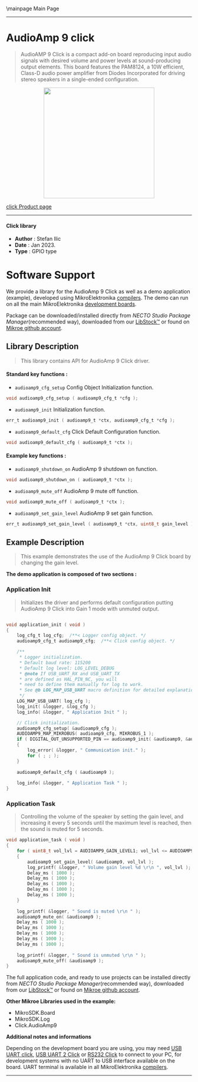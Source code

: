 \mainpage Main Page

---
# AudioAmp 9 click

> AudioAMP 9 Click is a compact add-on board reproducing input audio signals with desired volume and power levels at sound-producing output elements. This board features the PAM8124, a 10W efficient, Class-D audio power amplifier from Diodes Incorporated for driving stereo speakers in a single-ended configuration. 

<p align="center">
  <img src="https://download.mikroe.com/images/click_for_ide/audioamp9_click.png" height=300px>
</p>

[click Product page](https://www.mikroe.com/audioamp-9-click)

---


#### Click library

- **Author**        : Stefan Ilic
- **Date**          : Jan 2023.
- **Type**          : GPIO type


# Software Support

We provide a library for the AudioAmp 9 Click
as well as a demo application (example), developed using MikroElektronika
[compilers](https://www.mikroe.com/necto-studio).
The demo can run on all the main MikroElektronika [development boards](https://www.mikroe.com/development-boards).

Package can be downloaded/installed directly from *NECTO Studio Package Manager*(recommended way), downloaded from our [LibStock&trade;](https://libstock.mikroe.com) or found on [Mikroe github account](https://github.com/MikroElektronika/mikrosdk_click_v2/tree/master/clicks).

## Library Description

> This library contains API for AudioAmp 9 Click driver.

#### Standard key functions :

- `audioamp9_cfg_setup` Config Object Initialization function.
```c
void audioamp9_cfg_setup ( audioamp9_cfg_t *cfg );
```

- `audioamp9_init` Initialization function.
```c
err_t audioamp9_init ( audioamp9_t *ctx, audioamp9_cfg_t *cfg );
```

- `audioamp9_default_cfg` Click Default Configuration function.
```c
void audioamp9_default_cfg ( audioamp9_t *ctx );
```

#### Example key functions :

- `audioamp9_shutdown_on` AudioAmp 9 shutdown on function.
```c
void audioamp9_shutdown_on ( audioamp9_t *ctx );
```

- `audioamp9_mute_off` AudioAmp 9 mute off function.
```c
void audioamp9_mute_off ( audioamp9_t *ctx );
```

- `audioamp9_set_gain_level` AudioAmp 9 set gain function.
```c
err_t audioamp9_set_gain_level ( audioamp9_t *ctx, uint8_t gain_level );
```

## Example Description

> This example demonstrates the use of the AudioAmp 9 Click board by 
 changing the gain level.

**The demo application is composed of two sections :**

### Application Init

> Initializes the driver and performs default configuration putting AudioAmp 9 Click 
 into Gain 1 mode with unmuted output.

```c

void application_init ( void ) 
{
    log_cfg_t log_cfg;  /**< Logger config object. */
    audioamp9_cfg_t audioamp9_cfg;  /**< Click config object. */

    /** 
     * Logger initialization.
     * Default baud rate: 115200
     * Default log level: LOG_LEVEL_DEBUG
     * @note If USB_UART_RX and USB_UART_TX 
     * are defined as HAL_PIN_NC, you will 
     * need to define them manually for log to work. 
     * See @b LOG_MAP_USB_UART macro definition for detailed explanation.
     */
    LOG_MAP_USB_UART( log_cfg );
    log_init( &logger, &log_cfg );
    log_info( &logger, " Application Init " );

    // Click initialization.
    audioamp9_cfg_setup( &audioamp9_cfg );
    AUDIOAMP9_MAP_MIKROBUS( audioamp9_cfg, MIKROBUS_1 );
    if ( DIGITAL_OUT_UNSUPPORTED_PIN == audioamp9_init( &audioamp9, &audioamp9_cfg ) ) 
    {
        log_error( &logger, " Communication init." );
        for ( ; ; );
    }
    
    audioamp9_default_cfg ( &audioamp9 );
    
    log_info( &logger, " Application Task " );
}

```

### Application Task

> Controlling the volume of the speaker by setting the gain level, and increasing it 
 every 5 seconds until the maximum level is reached, then the sound is muted for 5 seconds.

```c
void application_task ( void ) 
{
    for ( uint8_t vol_lvl = AUDIOAMP9_GAIN_LEVEL1; vol_lvl <= AUDIOAMP9_GAIN_LEVEL4; vol_lvl++ )
    {
        audioamp9_set_gain_level( &audioamp9, vol_lvl );
        log_printf( &logger, " Volume gain level %d \r\n ", vol_lvl );
        Delay_ms ( 1000 );
        Delay_ms ( 1000 );
        Delay_ms ( 1000 );
        Delay_ms ( 1000 );
        Delay_ms ( 1000 );
    }
    
    log_printf( &logger, " Sound is muted \r\n " );
    audioamp9_mute_on( &audioamp9 );
    Delay_ms ( 1000 );
    Delay_ms ( 1000 );
    Delay_ms ( 1000 );
    Delay_ms ( 1000 );
    Delay_ms ( 1000 );
    
    log_printf( &logger, " Sound is unmuted \r\n " );
    audioamp9_mute_off( &audioamp9 );
}
```


The full application code, and ready to use projects can be installed directly from *NECTO Studio Package Manager*(recommended way), downloaded from our [LibStock&trade;](https://libstock.mikroe.com) or found on [Mikroe github account](https://github.com/MikroElektronika/mikrosdk_click_v2/tree/master/clicks).

**Other Mikroe Libraries used in the example:**

- MikroSDK.Board
- MikroSDK.Log
- Click.AudioAmp9

**Additional notes and informations**

Depending on the development board you are using, you may need
[USB UART click](https://www.mikroe.com/usb-uart-click),
[USB UART 2 Click](https://www.mikroe.com/usb-uart-2-click) or
[RS232 Click](https://www.mikroe.com/rs232-click) to connect to your PC, for
development systems with no UART to USB interface available on the board. UART
terminal is available in all MikroElektronika
[compilers](https://shop.mikroe.com/compilers).

---
